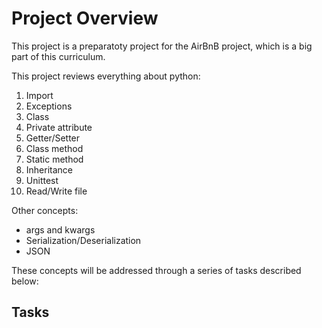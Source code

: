 # Project Overview

This project is a preparatoty project for the AirBnB project, which is a big part of this
curriculum.

This project reviews everything about python:
 1. Import
 2. Exceptions
 3. Class
 4. Private attribute
 5. Getter/Setter
 6. Class method
 7. Static method
 8. Inheritance
 9. Unittest
 10. Read/Write file

Other concepts:
 - args and kwargs
 - Serialization/Deserialization
 - JSON

These concepts will be addressed through a series of tasks described below:

## Tasks
